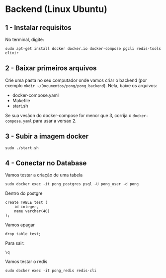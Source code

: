 # Backend (Linux Ubuntu)

## 1 - Instalar requisitos
No terminal, digite:
```
sudo apt-get install docker docker.io docker-compose pgcli redis-tools elixir
```

## 2 - Baixar primeiros arquivos
Crie uma pasta no seu computador onde vamos criar o backend (por exemplo `mkdir ~/Documentos/pong/pong_backend`). Nela, baixe os arquivos:
* docker-compose.yaml
* Makefile
* start.sh

Se sua vesãon do docker-compose for menor que 3, corrija o `docker-compose.yaml` para usar a versao 2.

## 3 - Subir a imagem docker
```
sudo ./start.sh
```

## 4 - Conectar no Database
Vamos testar a criação de uma tabela
```
sudo docker exec -it pong_postgres psql -U pong_user -d pong
```
Dentro do postgre
```
create TABLE test (
    id integer,
    name varchar(40)
);
```
Vamos apagar
```
drop table test;
```
Para sair:
```
\q
```
Vamos testar o redis
```
sudo docker exec -it pong_redis redis-cli
```